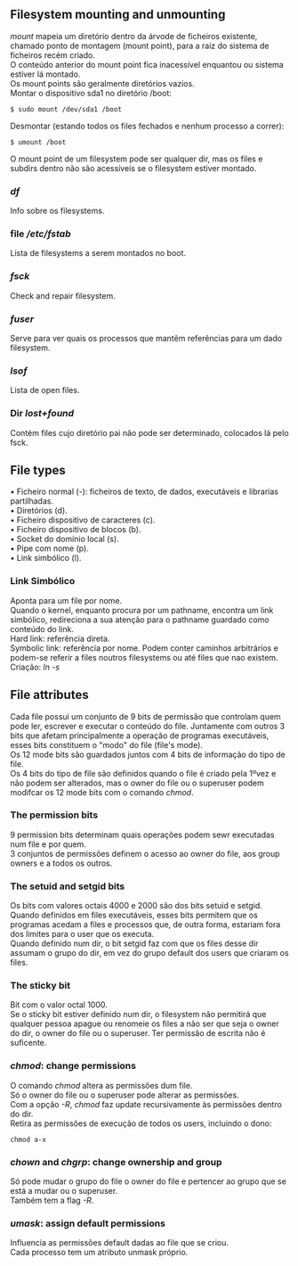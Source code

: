 ## Filesystem mounting and unmounting
*mount* mapeia um diretório dentro da árvode de ficheiros existente, chamado ponto de montagem (mount point), para a raiz do sistema de ficheiros recém criado.
<br />
O conteúdo anterior do mount point fica inacessível enquantou ou sistema estiver lá montado.
<br />
Os mount points são geralmente diretórios vazios.
<br />
Montar o dispositivo sda1 no diretório /boot:

	$ sudo mount /dev/sda1 /boot

Desmontar (estando todos os files fechados e nenhum processo a correr):

	$ umount /boot

O mount point de um filesystem pode ser qualquer dir, mas os files e subdirs dentro não são acessíveis se o filesystem estiver montado.

### *df*
Info sobre os filesystems.

### file */etc/fstab*
Lista de filesystems a serem montados no boot.

### *fsck*
Check and repair filesystem.

### *fuser*
Serve para ver quais os processos que mantêm referências para um dado filesystem.

### *lsof*
Lista de open files.

### Dir *lost+found*
Contém files cujo diretório pai não pode ser determinado, colocados lá pelo fsck.

## File types
• Ficheiro normal (-): ficheiros de texto, de dados, executáveis e librarias partilhadas.
<br />
• Diretórios (d).
<br />
• Ficheiro dispositivo de caracteres (c).
<br />
• Ficheiro dispositivo de blocos (b).
<br />
• Socket do domínio local (s).
<br />
• Pipe com nome (p).
<br />
• Link simbólico (l).

### Link Simbólico
Aponta para um file por nome.
<br />
Quando o kernel, enquanto procura por um pathname, encontra um link simbólico, redireciona a sua atenção para o pathname guardado como conteúdo do link.
<br />
Hard link: referência direta.
<br />
Symbolic link: referência por nome. Podem conter caminhos arbitrários e podem-se referir a files noutros filesystems ou até files que nao existem.
<br />
Criação: *ln -s*

## File attributes
Cada file possui um conjunto de 9 bits de permissão que controlam quem pode ler, escrever e executar o conteúdo do file. Juntamente com outros 3 bits que afetam principalmente a operação de programas executáveis, esses bits constituem o "modo" do file (file's mode).
<br />
Os 12 mode bits são guardados juntos com 4 bits de informação do tipo de file.
<br />
Os 4 bits do tipo de file são definidos quando o file é criado pela 1ºvez e não podem ser alterados, mas o owner do file ou o superuser podem modifcar os 12 mode bits com o comando *chmod*.

### The permission bits
9 permission bits determinam quais operações podem sewr executadas num file e por quem.
<br />
3 conjuntos de permissões definem o acesso ao owner do file, aos group owners e a todos os outros.

### The setuid and setgid bits
Os bits com valores octais 4000 e 2000 são dos bits setuid e setgid.
<br />
Quando definidos em files executáveis, esses bits permitem que os programas acedam a files e processos que, de outra forma, estariam fora dos limites para o user que os executa.
<br />
Quando definido num dir, o bit setgid faz com que os files desse dir assumam o grupo do dir, em vez do grupo default dos users que criaram os files.

### The sticky bit
Bit com o valor octal 1000.
<br />
Se o sticky bit estiver definido num dir, o filesystem não permitirá que qualquer pessoa apague ou renomeie os files a não ser que seja o owner do dir, o owner do file ou o superuser. Ter permissão de escrita não é suficente.

### *chmod*: change permissions
O comando *chmod* altera as permissões dum file.
<br />
Só o owner do file ou o superuser pode alterar as permissões.
<br />
Com a opção *-R*, *chmod* faz update recursivamente às permissões dentro do dir.
<br />
Retira as permissões de execução de todos os users, incluindo o dono:

	chmod a-x

### *chown* and *chgrp*: change ownership and group
Só pode mudar o grupo do file o owner do file e pertencer ao grupo que se está a mudar ou o superuser.
<br />
Também tem a flag *-R*.

### *umask*: assign default permissions
Influencia as permissões default dadas ao file que se criou.
<br />
Cada processo tem um atributo unmask próprio.
